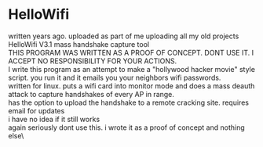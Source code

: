 # HelloWifi
written years ago. uploaded as part of me uploading all my old projects\
HelloWifi V3.1 mass handshake capture tool\
THIS PROGRAM WAS WRITTEN AS A PROOF OF CONCEPT. DONT USE IT. I ACCEPT NO RESPONSIBILITY FOR YOUR ACTIONS.\
I write this program as an attempt to make a "hollywood hacker movie" style script. you run it and it emails you your neighbors wifi passwords.\
written for linux. puts a wifi card into monitor mode and does a mass deauth attack to capture handshakes of every AP in range.\
has the option to upload the handshake to a remote cracking site. requires email for updates\
i have no idea if it still works\
again seriously dont use this. i wrote it as a proof of concept and nothing else\
